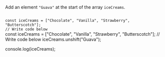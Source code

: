 Add an element `"Guava"`
at the start of the array `iceCreams`.

<codeblock language="javascript" type="exercise" testMode="fixedInput">
<code>
const iceCreams = ["Chocolate", "Vanilla", "Strawberry", "Butterscotch"];
// Write code below
</code>

<solution>
const iceCreams = ["Chocolate", "Vanilla", "Strawberry", "Butterscotch"];
// Write code below
iceCreams.unshift("Guava");

console.log(iceCreams);
</solution>
</codeblock>
